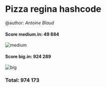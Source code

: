 # **Pizza regina hashcode** 

@author: *Antoine Blaud*

#### Score medium.in: 49 884
![medium](https://github.com/darkloner99/pizza_regina/blob/master/images/medium.PNG)

#### Score big.in:  924 289
![big](https://github.com/darkloner99/pizza_regina/blob/master/images/big.PNG)

### Total: 974 173




